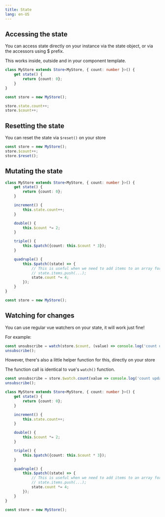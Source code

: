 ```yaml
---
title: State
lang: en-US
---
```


## Accessing the state

You can access state directly on your instance via the state object, or via the accessors using $ prefix.

This works inside, outside and in your component template.

```typescript
class MyStore extends Store<MyStore, { count: number }>() {
    get state() {
        return {count: 0};
    }
}

const store = new MyStore();

store.state.count++;
store.$count++;
```

## Resetting the state

You can reset the state via `$reset()` on your store

```typescript
const store = new MyStore();
store.$count++;
store.$reset();
```

## Mutating the state

```typescript
class MyStore extends Store<MyStore, { count: number }>() {
    get state() {
        return {count: 0};
    }

    increment() {
        this.state.count++;
    }

    double() {
        this.$count *= 2;
    }

    triple() {
        this.$patch({count: this.$count * 3});
    }

    quadruple() {
        this.$patch((state) => {
            // This is useful when we need to add items to an array for ex
            // state.items.push(...);
            state.count *= 4;
        });
    }
}

const store = new MyStore();


```

## Watching for changes

You can use regular vue watchers on your state, it will work just fine!

For example:

```typescript
const unsubscribe = watch(store.$count, (value) => console.log('count updated!', value));
unsubscribe();
```

However, there's also a little helper function for this, directly on your store

The function call is identical to vue's `watch()` function.

```typescript
const unsubscribe = store.$watch.count(value => console.log('count updated!', value));
unsubscribe();
```

```typescript
class MyStore extends Store<MyStore, { count: number }>() {
    get state() {
        return {count: 0};
    }

    increment() {
        this.state.count++;
    }

    double() {
        this.$count *= 2;
    }

    triple() {
        this.$patch({count: this.$count * 3});
    }

    quadruple() {
        this.$patch((state) => {
            // This is useful when we need to add items to an array for ex
            // state.items.push(...);
            state.count *= 4;
        });
    }
}

const store = new MyStore();


```